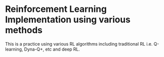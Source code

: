 # Reinforcement Learning Implementation using various methods
This is a practice using various RL algorithms including traditional RL i.e. Q-learning, Dyna-Q+, etc and deep RL.
